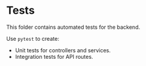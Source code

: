 # Tests

This folder contains automated tests for the backend.

Use `pytest` to create:
- Unit tests for controllers and services.
- Integration tests for API routes.
